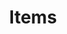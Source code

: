 ---
id: items
title: Items
icon: "https://user-images.githubusercontent.com/66992287/148553937-af45caeb-82d7-4fd1-8108-f3e7ba8f3287.png"
---